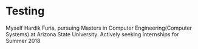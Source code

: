 # Testing
Myself Hardik Furia, pursuing Masters in Computer Engineering(Computer Systems) at Arizona State University. Actively seeking internships for Summer 2018
